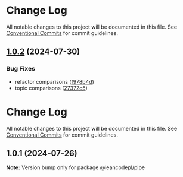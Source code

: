 # Change Log

All notable changes to this project will be documented in this file. See
[Conventional Commits](https://conventionalcommits.org) for commit guidelines.

## [1.0.2](https://github.com/leancodepl/leanpipe/compare/js-client-v1.0.1...js-client-v1.0.2) (2024-07-30)

### Bug Fixes

-   refactor comparisons
    ([f978b4d](https://github.com/leancodepl/leanpipe/commit/f978b4dcdd9dc416a59a5281fe38b48a47104a85))
-   topic comparisons
    ([27372c5](https://github.com/leancodepl/leanpipe/commit/27372c578494c5134506fbf530ee2165dbc6e3c8))

# Change Log

All notable changes to this project will be documented in this file. See
[Conventional Commits](https://conventionalcommits.org) for commit guidelines.

## 1.0.1 (2024-07-26)

**Note:** Version bump only for package @leancodepl/pipe
